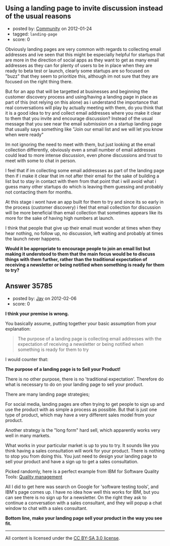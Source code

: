 ## Using a landing page to invite discussion instead of the usual reasons

- posted by: [Community](https://stackexchange.com/users/-1/-1-community) on 2012-01-24
- tagged: `landing-page`
- score: 0

Obviously landing pages are very common with regards to collecting email addresses and ive seen that this might be especially helpful for startups that are more in the direction of social apps as they want to get as many email addresses as they can for plenty of users to be in place when they are ready to beta test or launch, clearly some startups are so focused on "buzz" that they seem to prioritize this, although im not sure that they are focused on the right thing there.

But for an app that will be targetted at businesses and beginning the customer discovery process and using/having a landing page in place as part of this (not relying on this alone) as i understand the importance that real conversations will play by actually meeting with them, do you think that it is a good idea to try and collect email addresses where you make it clear to them that you invite and encourage discussion? Instead of the usual message that you see near the email submission on a startup landing page that usually says something like "Join our email list and we will let you know when were ready"

Im not ignoring the need to meet with them, but just looking at the email collection differently, obviously even a small number of email addresses could lead to more intense discussion, even phone discussions and trust to meet with some to chat in person.

I feel that if im collecting some email addressses as part of the landing page then if i make it clear that im not after their email for the sake of building a list but to stay in contact with them from that point that i will avoid what i guess many other startups do which is leaving them guessing and probably not contacting them for months.

At this stage i wont have an app built for them to try and since its so early in the process (customer discovery) i feel that email collection for discussion will be more beneficial than email collection that sometimes appears like its more for the sake of having high numbers at launch.

I think that people that give up their email must wonder at times when they hear nothing, no follow up, no discussion, left waiting and probably at times the launch never happens.

**Would it be appropriate to encourage people to join an email list but making it understood to them that the main focus would be to discuss things with them further, rather than the traditional expectation of receiving a newsletter or being notified when something is ready for them to try?**


## Answer 35785

- posted by: [Jay](https://stackexchange.com/users/-1/13464-jay) on 2012-02-06
- score: 0

<p><strong>I think your premise is wrong.</strong></p>

<p>You basically assume, putting together your basic assumption from your explanation:</p>

<blockquote>
  <p>The purpose of a landing page is collecting email addresses with the expectation of receiving a newsletter or being notified when something is ready for them to try</p>
</blockquote>

<p>I would counter that:</p>

<p><strong>The purpose of a landing page is to Sell your Product!</strong></p>

<p>There is no other purpose, there is no 'traditional expectation'.  Therefore do what is necessary to do on your landing page to sell your product.</p>

<p>There are many landing page strategies;</p>

<p>For social media, landing pages are often trying to get people to sign up and use the product with as simple a process as possible.  But that is just one type of product, which may have a very different sales model from your product.</p>

<p>Another strategy is the "long form" hard sell, which apparently works very well in many markets.</p>

<p>What works in your particular market is up to you to try.  It sounds like you think having a sales consultation will work for your product.  There is nothing to stop you from doing this.  You just need to design your landing page to sell your product and have a sign up to get a sales consultation.</p>

<p>Picked randomly, here is a perfect example from IBM for Software Quality Tools: <a href="http://www-142.ibm.com/software/products/us/en/category/SW730" rel="nofollow">Quality management</a></p>

<p>All I did to get here was search on Google for 'software testing tools', and IBM's page comes up.
I have no idea how well this works for IBM, but you can see there is no sign up for a newsletter.  On the right they ask to continue a conversation with a sales consultant, and they will popup a chat window to chat with a sales consultant.</p>

<p><strong>Bottom line, make your landing page sell your product in the way you see fit.</strong></p>




---

All content is licensed under the [CC BY-SA 3.0 license](https://creativecommons.org/licenses/by-sa/3.0/).
